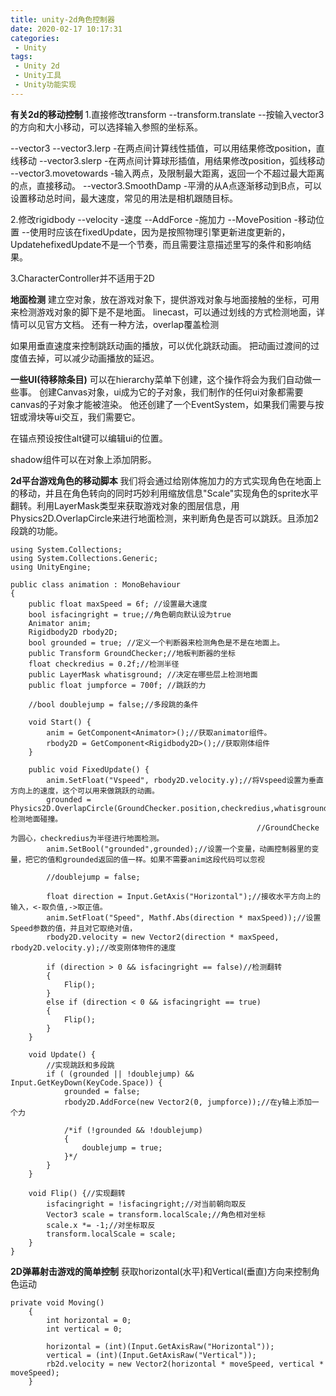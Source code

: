 ```yaml
---
title: unity-2d角色控制器
date: 2020-02-17 10:17:31
categories:
 - Unity
tags:
 - Unity 2d
 - Unity工具
 - Unity功能实现
---
```


**有关2d的移动控制**
1.直接修改transform
--transform.translate --按输入vector3的方向和大小移动，可以选择输入参照的坐标系。

--vector3
 --vector3.lerp -在两点间计算线性插值，可以用结果修改position，直线移动
 --vector3.slerp -在两点间计算球形插值，用结果修改position，弧线移动
 --vector3.movetowards -输入两点，及限制最大距离，返回一个不超过最大距离的点，直接移动。
 --vector3.SmoothDamp -平滑的从A点逐渐移动到B点，可以设置移动总时间，最大速度，常见的用法是相机跟随目标。

2.修改rigidbody
--velocity -速度
--AddForce -施加力
--MovePosition -移动位置
--使用时应该在fixedUpdate，因为是按照物理引擎更新进度更新的，UpdatehefixedUpdate不是一个节奏，而且需要注意描述里写的条件和影响结果。

3.CharacterController并不适用于2D

**地面检测**
建立空对象，放在游戏对象下，提供游戏对象与地面接触的坐标，可用来检测游戏对象的脚下是不是地面。
linecast，可以通过划线的方式检测地面，详情可以见官方文档。
还有一种方法，overlap覆盖检测

如果用垂直速度来控制跳跃动画的播放，可以优化跳跃动画。
把动画过渡间的过度值去掉，可以减少动画播放的延迟。

**一些UI(待移除条目)**
可以在hierarchy菜单下创建，这个操作将会为我们自动做一些事。
创建Canvas对象，ui成为它的子对象，我们制作的任何ui对象都需要canvas的子对象才能被渲染。
他还创建了一个EventSystem，如果我们需要与按钮或滑块等ui交互，我们需要它。

在锚点预设按住alt键可以编辑ui的位置。

shadow组件可以在对象上添加阴影。

**2d平台游戏角色的移动脚本**
我们将会通过给刚体施加力的方式实现角色在地面上的移动，并且在角色转向的同时巧妙利用缩放信息"Scale"实现角色的sprite水平翻转。利用LayerMask类型来获取游戏对象的图层信息，用Physics2D.OverlapCircle来进行地面检测，来判断角色是否可以跳跃。且添加2段跳的功能。

	using System.Collections;
	using System.Collections.Generic;
	using UnityEngine;
	
	public class animation : MonoBehaviour
	{   
	    public float maxSpeed = 6f; //设置最大速度
	    bool isfacingright = true;//角色朝向默认设为true
	    Animator anim;
	    Rigidbody2D rbody2D;
	    bool grounded = true; //定义一个判断器来检测角色是不是在地面上。
	    public Transform GroundChecker;//地板判断器的坐标
	    float checkredius = 0.2f;//检测半径
	    public LayerMask whatisground; //决定在哪些层上检测地面
	    public float jumpforce = 700f; //跳跃的力
	
	    //bool doublejump = false;//多段跳的条件
	
	    void Start() {
	        anim = GetComponent<Animator>();//获取animator组件。
	        rbody2D = GetComponent<Rigidbody2D>();//获取刚体组件
	    }
	
	    public void FixedUpdate() {
	        anim.SetFloat("Vspeed", rbody2D.velocity.y);//将Vspeed设置为垂直方向上的速度，这个可以用来做跳跃的动画。
	        grounded = Physics2D.OverlapCircle(GroundChecker.position,checkredius,whatisground);//检测地面碰撞。
	                                                       //GroundChecke为圆心，checkredius为半径进行地面检测。
	        anim.SetBool("grounded",grounded);//设置一个变量，动画控制器里的变量，把它的值和grounded返回的值一样。如果不需要anim这段代码可以忽视
	
	        //doublejump = false;
	
	        float direction = Input.GetAxis("Horizontal");//接收水平方向上的输入，<-取负值,->取正值。
	        anim.SetFloat("Speed", Mathf.Abs(direction * maxSpeed));//设置Speed参数的值，并且对它取绝对值，
	        rbody2D.velocity = new Vector2(direction * maxSpeed, rbody2D.velocity.y);//改变刚体物件的速度
	
	        if (direction > 0 && isfacingright == false)//检测翻转
	        {
	            Flip();
	        }
	        else if (direction < 0 && isfacingright == true)
	        {
	            Flip();
	        }
	    }
	 
	    void Update() {
	        //实现跳跃和多段跳
	        if ( (grounded || !doublejump) && Input.GetKeyDown(KeyCode.Space)) {
	            grounded = false;
	            rbody2D.AddForce(new Vector2(0, jumpforce));//在y轴上添加一个力
	
	            /*if (!grounded && !doublejump)
	            {
	                doublejump = true;
	            }*/
	        }
	    }
	
	    void Flip() {//实现翻转
	        isfacingright = !isfacingright;//对当前朝向取反
	        Vector3 scale = transform.localScale;//角色相对坐标
	        scale.x *= -1;//对坐标取反
	        transform.localScale = scale; 
	    }
	}

**2D弹幕射击游戏的简单控制**
获取horizontal(水平)和Vertical(垂直)方向来控制角色运动

	private void Moving()
		{
			int horizontal = 0;
			int vertical = 0;

			horizontal = (int)(Input.GetAxisRaw("Horizontal"));
			vertical = (int)(Input.GetAxisRaw("Vertical"));
			rb2d.velocity = new Vector2(horizontal * moveSpeed, vertical * moveSpeed);
		}

